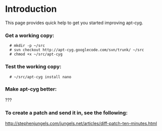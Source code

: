 # Introduction #

This page provides quick help to get you started improving apt-cyg.

### Get a working copy: ###
```
  # mkdir -p ~/src
  # svn checkout http://apt-cyg.googlecode.com/svn/trunk/ ~/src
  # chmod +x ~/src/apt-cyg
```

### Test the working copy: ###
```
  # ~/src/apt-cyg install nano
```

### Make apt-cyg better: ###
???

### To create a patch and send it in, see the following: ###
http://stephenjungels.com/jungels.net/articles/diff-patch-ten-minutes.html